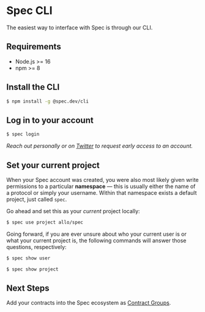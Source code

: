 # Spec CLI

The easiest way to interface with Spec is through our CLI.

## Requirements

* Node.js >= 16
* npm >= 8

## Install the CLI

```bash
$ npm install -g @spec.dev/cli
```

## Log in to your account

```bash
$ spec login
```

*Reach out personally or on [Twitter](https://twitter.com/SpecDotDev) to request early access to an account.*

## Set your current project

When your Spec account was created, you were also most likely given write permissions to a particular **namespace** — this is usually either the name of a protocol or simply your username. Within that namespace exists a default project, just called `spec`. 

Go ahead and set this as your *current* project locally:

```bash
$ spec use project allo/spec
```

Going forward, if you are ever unsure about who your current user is or what your current project is, the following commands will answer those questions, respectively:

```bash
$ spec show user
```

```bash
$ spec show project
```

## Next Steps

Add your contracts into the Spec ecosystem as [Contract Groups](./Contract-Groups.md).